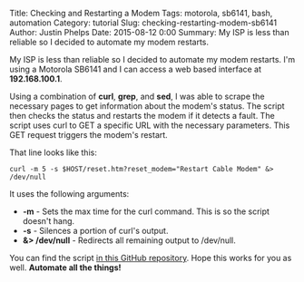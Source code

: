 Title: Checking and Restarting a Modem
Tags: motorola, sb6141, bash, automation
Category: tutorial
Slug: checking-restarting-modem-sb6141
Author: Justin Phelps
Date: 2015-08-12 0:00
Summary: My ISP is less than reliable so I decided to automate my modem restarts.

My ISP is less than reliable so I decided to automate my modem restarts. I'm using a Motorola SB6141 and I can access a web based interface at **192.168.100.1**.

Using a combination of **curl**, **grep**, and **sed**, I was able to scrape the necessary pages to get information about the modem's status. The script then checks the status and restarts the modem if it detects a fault. The script uses curl to GET a specific URL with the necessary parameters. This GET request triggers the modem's restart.

That line looks like this:
```
curl -m 5 -s $HOST/reset.htm?reset_modem="Restart Cable Modem" &> /dev/null
```

It uses the following arguments:

 * **-m** - Sets the max time for the curl command. This is so the script doesn't hang.
 * **-s** - Silences a portion of curl's output.
 * **&> /dev/null** - Redirects all remaining output to /dev/null.

You can find the script [in this GitHub repository](https://github.com/Linuturk/modem-restart-script/blob/master/modemCheck.sh). Hope this works for you as well. **Automate all the things!**
